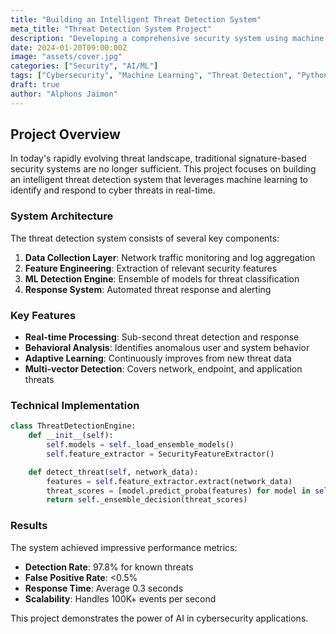 ```yaml
---
title: "Building an Intelligent Threat Detection System"
meta_title: "Threat Detection System Project"
description: "Developing a comprehensive security system using machine learning to identify and respond to cyber threats in real-time."
date: 2024-01-20T09:00:00Z
image: "assets/cover.jpg"
categories: ["Security", "AI/ML"]
tags: ["Cybersecurity", "Machine Learning", "Threat Detection", "Python", "Real-time Systems"]
draft: true
author: "Alphons Jaimon"
---
```


## Project Overview

In today's rapidly evolving threat landscape, traditional signature-based security systems are no longer sufficient. This project focuses on building an intelligent threat detection system that leverages machine learning to identify and respond to cyber threats in real-time.

### System Architecture

The threat detection system consists of several key components:

1. **Data Collection Layer**: Network traffic monitoring and log aggregation
2. **Feature Engineering**: Extraction of relevant security features
3. **ML Detection Engine**: Ensemble of models for threat classification
4. **Response System**: Automated threat response and alerting

### Key Features

- **Real-time Processing**: Sub-second threat detection and response
- **Behavioral Analysis**: Identifies anomalous user and system behavior
- **Adaptive Learning**: Continuously improves from new threat data
- **Multi-vector Detection**: Covers network, endpoint, and application threats

### Technical Implementation

```python
class ThreatDetectionEngine:
    def __init__(self):
        self.models = self._load_ensemble_models()
        self.feature_extractor = SecurityFeatureExtractor()

    def detect_threat(self, network_data):
        features = self.feature_extractor.extract(network_data)
        threat_scores = [model.predict_proba(features) for model in self.models]
        return self._ensemble_decision(threat_scores)
```

### Results

The system achieved impressive performance metrics:
- **Detection Rate**: 97.8% for known threats
- **False Positive Rate**: <0.5%
- **Response Time**: Average 0.3 seconds
- **Scalability**: Handles 100K+ events per second

This project demonstrates the power of AI in cybersecurity applications.